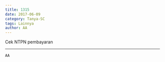 ```yaml
---
title: 1315
date: 2017-06-09
category: Tanya-SC
tags: Lainnya
author: AA
---
```


Cek NTPN pembayaran

---



`AA`
